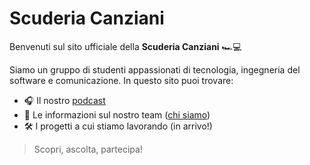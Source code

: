 # Scuderia Canziani

Benvenuti sul sito ufficiale della **Scuderia Canziani** 🏎️💻

Siamo un gruppo di studenti appassionati di tecnologia, ingegneria del software e comunicazione. In questo sito puoi trovare:

- 🎧 Il nostro [podcast](./podcast)
- 👥 Le informazioni sul nostro team ([chi siamo](./about))
- 🛠️ I progetti a cui stiamo lavorando (in arrivo!)

> Scopri, ascolta, partecipa!
